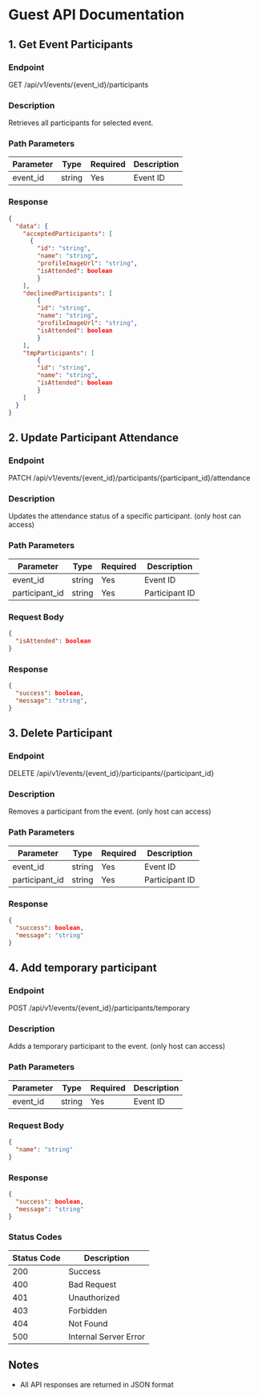 # Guest API Documentation

## 1. Get Event Participants

### Endpoint

GET /api/v1/events/{event_id}/participants

### Description

Retrieves all participants for selected event.

### Path Parameters

| Parameter | Type   | Required | Description |
| --------- | ------ | -------- | ----------- |
| event_id  | string | Yes      | Event ID    |

### Response

```json
{
  "data": {
    "acceptedParticipants": [
      {
        "id": "string",
        "name": "string",
        "profileImageUrl": "string",
        "isAttended": boolean
        }
    ],
    "declinedParticipants": [
        {
        "id": "string",
        "name": "string",
        "profileImageUrl": "string",
        "isAttended": boolean
        }
    ],
    "tmpParticipants": [
        {
        "id": "string",
        "name": "string",
        "isAttended": boolean
        }
    ]
  }
}
```

## 2. Update Participant Attendance

### Endpoint

PATCH /api/v1/events/{event_id}/participants/{participant_id}/attendance

### Description

Updates the attendance status of a specific participant. (only host can access)

### Path Parameters

| Parameter      | Type   | Required | Description    |
| -------------- | ------ | -------- | -------------- |
| event_id       | string | Yes      | Event ID       |
| participant_id | string | Yes      | Participant ID |

### Request Body

```json
{
  "isAttended": boolean
}
```

### Response

```json
{
  "success": boolean,
  "message": "string",
}
```

## 3. Delete Participant

### Endpoint

DELETE /api/v1/events/{event_id}/participants/{participant_id}

### Description

Removes a participant from the event. (only host can access)

### Path Parameters

| Parameter      | Type   | Required | Description    |
| -------------- | ------ | -------- | -------------- |
| event_id       | string | Yes      | Event ID       |
| participant_id | string | Yes      | Participant ID |

### Response

```json
{
  "success": boolean,
  "message": "string"
}
```

## 4. Add temporary participant

### Endpoint

POST /api/v1/events/{event_id}/participants/temporary

### Description

Adds a temporary participant to the event. (only host can access)

### Path Parameters

| Parameter | Type   | Required | Description |
| --------- | ------ | -------- | ----------- |
| event_id  | string | Yes      | Event ID    |

### Request Body

```json
{
  "name": "string"
}
```

### Response

```json
{
  "success": boolean,
  "message": "string"
}
```

### Status Codes

| Status Code | Description           |
| ----------- | --------------------- |
| 200         | Success               |
| 400         | Bad Request           |
| 401         | Unauthorized          |
| 403         | Forbidden             |
| 404         | Not Found             |
| 500         | Internal Server Error |

## Notes

- All API responses are returned in JSON format

